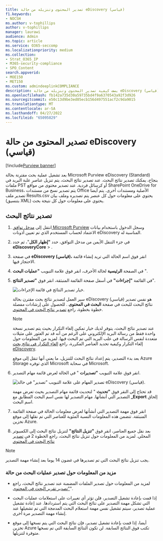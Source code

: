 ```yaml
---
title: تصدير المحتوى وتنزيله من حالة eDiscovery (قياسي)
f1.keywords:
- NOCSH
ms.author: v-tophillips
author: v-tophillips
manager: laurawi
audience: Admin
ms.topic: article
ms.service: O365-seccomp
ms.localizationpriority: medium
ms.collection:
- Strat_O365_IP
- M365-security-compliance
- SPO_Content
search.appverid:
- MOE150
- MET150
ms.custom: admindeeplinkCOMPLIANCE
description: يصف كيفية تصدير المحتوى وتنزيله من حالة eDiscovery (قياسي) في Microsoft 365.
ms.openlocfilehash: fb142a735d30a59735bd4f9a6370543a92f3d926
ms.sourcegitcommit: e50c13d9be3ed05ecb156d497551acf2c9da9015
ms.translationtype: MT
ms.contentlocale: ar-SA
ms.lasthandoff: 04/27/2022
ms.locfileid: "65095829"
---
```

# <a name="export-content-from-a-ediscovery-standard-case"></a>تصدير المحتوى من حالة eDiscovery (قياسي)

[!include[Purview banner](../includes/purview-rebrand-banner.md)]

بعد تشغيل عملية بحث مقترنة بحالة Microsoft Purview eDiscovery (Standard) بنجاح، يمكنك تصدير نتائج البحث. عند تصدير نتائج البحث، يتم تنزيل عناصر علبة البريد في ملفات PST أو كرسائل فردية. عند تصدير محتوى من مواقع SharePoint OneDrive for Business، يتم تصدير نسخ من مستندات Office الأصلية ومستندات أخرى. يتم أيضا تصدير ملف Results.csv يحتوي على معلومات حول كل عنصر يتم تصديره وملف بيان (بتنسيق XML) يحتوي على معلومات حول كل نتيجة بحث.
  
## <a name="export-search-results"></a>تصدير نتائج البحث

1. انتقل إلى <a href="https://go.microsoft.com/fwlink/p/?linkid=2077149" target="_blank">مدخل توافق Microsoft Purview</a> وسجل الدخول باستخدام بيانات الاعتماد لحساب المستخدم الذي تم تعيين أذونات eDiscovery المناسبة له.

2. في جزء التنقل الأيمن من مدخل التوافق، حدد **"إظهار الكل**"، ثم حدد **eDiscoveryCore** > .<a href="https://go.microsoft.com/fwlink/p/?linkid=2174007" target="_blank"></a>

3. في صفحة **eDiscovery (قياسي)،** انقر فوق اسم الحالة التي تريد إنشاء قائمة الاحتجاز فيها.

4. في الصفحة **الرئيسية** لحالة الأحرف، انقر فوق علامة التبويب **"عمليات البحث** ".

5. في القائمة **"إجراءات"** في أسفل صفحة القائمة المنبثقة، انقر فوق **"تصدير النتائج**".

   ![خيار تصدير النتائج في قائمة الإجراءات.](../media/ActionMenuExportResults.png)

   سير العمل لتصدير نتائج بحث مقترن بحالة eDiscovery (قياسي) هو نفس تصدير نتائج البحث للبحث في صفحة **البحث في المحتوى** . للحصول على إرشادات مفصلة خطوة بخطوة، راجع [تصدير نتائج البحث في المحتوى](export-search-results.md).

   > [!NOTE]
   > عند تصدير نتائج البحث، يتوفر لديك خيار تمكين إلغاء التكرار بحيث يتم تصدير نسخة واحدة فقط من رسالة البريد الإلكتروني على الرغم من أنه قد تم العثور على مثيلات متعددة لنفس الرسالة في علب البريد التي تم البحث فيها. لمزيد من المعلومات حول إلغاء التكرار وكيفية تحديد العناصر المكررة، راجع [إلغاء التكرار في نتائج بحث eDiscovery](de-duplication-in-ediscovery-search-results.md).

   بعد بدء التصدير، يتم إعداد نتائج البحث للتنزيل، ما يعني أنها تنقل إلى موقع Azure Storage الذي توفره Microsoft في سحابة Microsoft.
  
6. انقر فوق علامة التبويب **"تصديرات** " في الحالة لعرض قائمة مهام التصدير.
  
   ![تصدير المهام على علامة التبويب "تصدير" في حالة eDiscovery (قياسي).](../media/CoreeDiscoveryExport.png)

   قد تحتاج إلى النقر فوق **"تحديث** " لتحديث قائمة مهام التصدير بحيث تعرض مهمة التصدير التي أنشأتها. مهام التصدير لها نفس اسم البحث المطابق مع **_Export** إلحاق اسم البحث.

7. انقر فوق مهمة التصدير التي أنشأتها لعرض معلومات الحالة في صفحة القائمة المنبثقة. تتضمن هذه المعلومات النسبة المئوية للعناصر التي تم نقلها إلى موقع تخزين Azure.

8. بعد نقل جميع العناصر، انقر فوق **"تنزيل النتائج"** لتنزيل نتائج البحث إلى الكمبيوتر المحلي. لمزيد من المعلومات حول تنزيل نتائج البحث، راجع الخطوة 2 في [تصدير نتائج البحث في المحتوى](export-search-results.md#step-2-download-the-search-results)

> [!NOTE]
> يجب تنزيل نتائج البحث التي تم تصديرها في غضون 14 يوما بعد إنشاء مهمة التصدير.

### <a name="more-information-about-exporting-searches-from-a-case"></a>مزيد من المعلومات حول تصدير عمليات البحث من حالة

- لمزيد من المعلومات حول تصدير الملفات المضمنة عند تصدير نتائج البحث، راجع ["تصدير تقرير البحث في المحتوى](export-a-content-search-report.md#whats-included-in-the-report)".

- إذا قمت بإعادة تشغيل التصدير، فلن تؤثر أي تغييرات على استعلامات عمليات البحث التي تشكل مهمة التصدير على نتائج البحث التي يتم استردادها. عند إعادة تشغيل عملية تصدير، سيتم تشغيل نفس مهمة استعلام البحث المدمجة التي تم تشغيلها عند إنشاء مهمة التصدير مرة أخرى.

- أيضا، إذا قمت بإعادة تشغيل تصدير، فإن نتائج البحث التي يتم نسخها إلى موقع تخزين Azure تكتب فوق النتائج السابقة. لن تكون النتائج السابقة التي تم نسخها متوفرة لتنزيلها.
